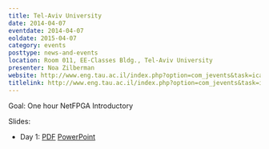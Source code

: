 ```yaml
---
title: Tel-Aviv University
date: 2014-04-07
eventdate: 2014-04-07
eoldate: 2015-04-07
category: events
posttype: news-and-events
location: Room 011, EE-Classes Bldg., Tel-Aviv University
presenter: Noa Zilberman
website: http://www.eng.tau.ac.il/index.php?option=com_jevents&task=icalrepeat.detail&evid=1121&Itemid=292&year=2014&month=04&day=07&title=electrical-eng-seminar-netfpga-the-flexible-open-source-networking-platform
titlelink: http://www.eng.tau.ac.il/index.php?option=com_jevents&task=icalrepeat.detail&evid=1121&Itemid=292&year=2014&month=04&day=07&title=electrical-eng-seminar-netfpga-the-flexible-open-source-networking-platform
---
```

Goal: One hour NetFPGA Introductory

Slides:
- Day 1: [PDF](http://www.cl.cam.ac.uk/~nz247/talks/netfpga-short-talk-2014_tau.pdf) [PowerPoint](http://www.cl.cam.ac.uk/~nz247/talks/netfpga-short-talk-2014_TAU.pptx)
